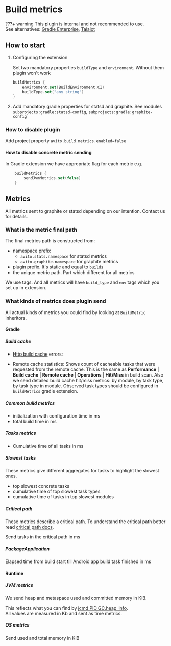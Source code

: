 # Build metrics

???+ warning
    This plugin is internal and not recommended to use.  
    See alternatives: 
    [Gradle Enterprise](https://gradle.com/gradle-enterprise-solution-overview/), 
    [Talaiot](https://github.com/cdsap/Talaiot)

## How to start

1. Configuring the extension

    Set two mandatory properties `buildType` and `environment`. Without them plugin won't work
    
    ```kotlin
    buildMetrics {
        environment.set(BuildEnvironment.CI)
        buildType.set("any string")
    }
    ```

2. Add mandatory gradle properties for statsd and graphite. See modules `subprojects:gradle:statsd-config`, `subprojects:gradle:graphite-config`

### How to disable plugin

Add project property `avito.build.metrics.enabled=false`

#### How to disable concrete metric sending

In Gradle extension we have appropriate flag for each metric e.g.

```kotlin
    buildMetrics {
        sendJvmMetrics.set(false)
    }
```

## Metrics

All metrics sent to graphite or statsd depending on our intention. Contact us for details.

### What is the metric final path

The final metrics path is constructed from:

- namespace prefix
    - `avito.stats.namespace` for statsd metrics
    - `avito.graphite.namespace` for graphite metrics
- plugin prefix. It's static and equal to `builds`
- the unique metric path. Part which different for all metrics

We use tags. And all metrics will have `build_type` and `env` tags which you set up in extension.

### What kinds of metrics does plugin send

All actual kinds of metrics you could find by looking at `BuildMetric` inheritors.

#### Gradle

##### Build cache

- [Http build cache](https://docs.gradle.org/current/userguide/build_cache.html#sec:build_cache_configure_remote) errors:

- Remote cache statistics:
Shows count of cacheable tasks that were requested from the remote cache.
This is the same as **Performance** | **Build cache** | **Remote cache** | **Operations** | **Hit\Miss** in build scan.
Also we send detailed build cache hit/miss metrics: by module, by task type, by task type in module. Observed task types should be configured in `buildMetrics` gradle extension.

##### Common build metrics

- initialization with configuration time in ms
- total build time in ms

##### Tasks metrics

- Cumulative time of all tasks in ms

##### Slowest tasks

These metrics give different aggregates for tasks to highlight the slowest ones.

- top slowest concrete tasks
- cumulative time of top slowest task types
- cumulative time of tasks in top slowest modules

##### Critical path

These metrics describe a critical path.
To understand the critical path better read [critical path docs](CriticalPath.md).

Send tasks in the critical path in ms

##### PackageApplication

Elapsed time from build start till Android app build task finished in ms

#### Runtime

##### JVM metrics

We send heap and metaspace used and committed memory in KiB.

This reflects what you can find by [jcmd PID GC.heap_info](https://www.baeldung.com/java-heap-size-cli#jcmd).  
All values are measured in Kb and sent as time metrics.

##### OS metrics

Send used and total memory in KiB
